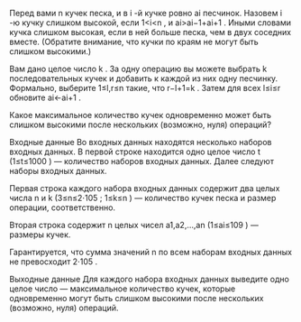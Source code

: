 Перед вами n
 кучек песка, и в i
-й кучке ровно ai
 песчинок. Назовем i
-ю кучку слишком высокой, если 1<i<n
, и ai>ai−1+ai+1
. Иными словами кучка слишком высокая, если в ней больше песка, чем в двух соседних вместе. (Обратите внимание, что кучки по краям не могут быть слишком высокими.)

Вам дано целое число k
. За одну операцию вы можете выбрать k
 последовательных кучек и добавить к каждой из них одну песчинку. Формально, выберите 1≤l,r≤n
 такие, что r−l+1=k
. Затем для всех l≤i≤r
 обновите ai←ai+1
.

Какое максимальное количество кучек одновременно может быть слишком высокими после нескольких (возможно, нуля) операций?

Входные данные
Во входных данных находятся несколько наборов входных данных. В первой строке находится одно целое число t
 (1≤t≤1000
) — количество наборов входных данных. Далее следуют наборы входных данных.

Первая строка каждого набора входных данных содержит два целых числа n
 и k
 (3≤n≤2⋅105
; 1≤k≤n
) — количество кучек песка и размер операции, соответственно.

Вторая строка содержит n
 целых чисел a1,a2,…,an
 (1≤ai≤109
) — размеры кучек.

Гарантируется, что сумма значений n
 по всем наборам входных данных не превосходит 2⋅105
.

Выходные данные
Для каждого набора входных данных выведите одно целое число — максимальное количество кучек, которые одновременно могут быть слишком высокими после нескольких (возможно, нуля) операций.